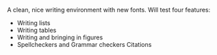 A clean, nice writing environment with new fonts. Will test four features:

- Writing lists
- Writing tables
- Writing and bringing in figures
- Spellcheckers and Grammar checkers
Citations

